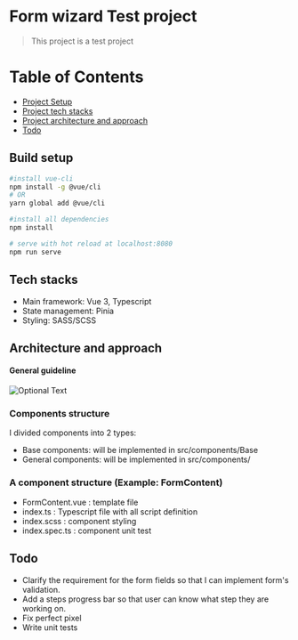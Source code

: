 # Form wizard Test project
> This project is a test project
# Table of Contents
  * [Project Setup](#build-setup)
  * [Project tech stacks](#tech-stacks)
  * [Project architecture and approach ](#architecture-and-approach)
  * [Todo](#todo)

## Build setup
``` bash
#install vue-cli
npm install -g @vue/cli
# OR
yarn global add @vue/cli

#install all dependencies
npm install

# serve with hot reload at localhost:8080
npm run serve

```
## Tech stacks
- Main framework: Vue 3, Typescript
- State management: Pinia 
- Styling: SASS/SCSS

## Architecture and approach
#### General guideline
![Optional Text](../src/assets/images/structure.png)
### Components structure

I divided components into 2 types:
- Base components: will be implemented in src/components/Base
- General components: will be implemented in src/components/

### A component structure (Example:  FormContent)
- FormContent.vue : template file
- index.ts : Typescript file with all script definition
- index.scss : component styling
- index.spec.ts : component unit test

## Todo
- Clarify the requirement for the form fields so that I can implement form's validation.
- Add a steps progress bar so that user can know what step they are working on.
- Fix perfect pixel
- Write unit tests


